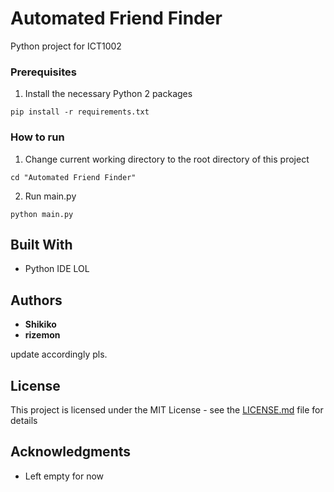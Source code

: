 # Automated Friend Finder

Python project for ICT1002

### Prerequisites

1. Install the necessary Python 2 packages
```
pip install -r requirements.txt
```

### How to run

1.  Change current working directory to the root directory of this project
```
cd "Automated Friend Finder"
```
2.  Run main.py
``` 
python main.py
```
## Built With

* Python IDE LOL

## Authors

* **Shikiko** 
* **rizemon**

update accordingly pls.

## License

This project is licensed under the MIT License - see the [LICENSE.md](LICENSE.md) file for details

## Acknowledgments

* Left empty for now

